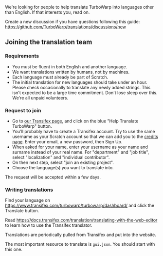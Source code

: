 We're looking for people to help translate TurboWarp into languages other than English. If that interests you, read on.

Create a new discussion if you have questions following this guide: https://github.com/TurboWarp/translations/discussions/new

## Joining the translation team

### Requirements

 - You must be fluent in both English and another language.
 - We want translations written by humans, not by machines.
 - Each language must already be part of Scratch.
 - The initial translation for new languages should take under an hour. Please check occasionally to translate any newly added strings. This isn't expected to be a large time commitment. Don't lose sleep over this. We're all unpaid volunteers.

### Request to join
 
 - Go to [our Transifex page](https://www.transifex.com/turbowarp/turbowarp/), and click on the blue "Help Translate TurboWarp" button.
 - You'll probably have to create a Transifex account. Try to use the same username as your Scratch account so that we can add you to the [credits page](https://turbowarp.org/credits.html). Enter your email, a new password, then Sign Up.
 - When asked for your name, enter your username as your name and surname instead of your real name. For "department" and "job title", select "localization" and "individual contributor".
 - On then next step, select "join an existing project".
 - Choose the language(s) you want to translate into.

The request will be accepted within a few days.

### Writing translations

Find your language on https://www.transifex.com/turbowarp/turbowarp/dashboard/ and click the Translate button.

Read https://docs.transifex.com/translation/translating-with-the-web-editor to learn how to use the Transifex translator.

Translations are periodically pulled from Transifex and put into the website.

The most important resource to translate is `gui.json`. You should start with this one.
